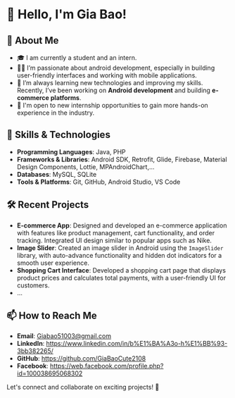 # 👋 Hello, I'm Gia Bao!

## 🌟 About Me

- 🎓 I am currently a student and an intern.
- 👨‍💻 I’m passionate about android development, especially in building user-friendly interfaces and working with mobile applications.
- 🌱 I’m always learning new technologies and improving my skills. Recently, I’ve been working on **Android development** and building **e-commerce platforms**.
- 💼 I'm open to new internship opportunities to gain more hands-on experience in the industry.

## 🔧 Skills & Technologies

- **Programming Languages**: Java, PHP
- **Frameworks & Libraries**: Android SDK, Retrofit, Glide, Firebase, Material Design Components, Lottie, MPAndroidChart,...
- **Databases**: MySQL, SQLite
- **Tools & Platforms**: Git, GitHub, Android Studio, VS Code

## 🛠️ Recent Projects

- **E-commerce App**: Designed and developed an e-commerce application with features like product management, cart functionality, and order tracking. Integrated UI design similar to popular apps such as Nike.
- **Image Slider**: Created an image slider in Android using the `ImageSlider` library, with auto-advance functionality and hidden dot indicators for a smooth user experience.
- **Shopping Cart Interface**: Developed a shopping cart page that displays product prices and calculates total payments, with a user-friendly UI for customers.
- ...

## 📫 How to Reach Me

- **Email**: Giabao51003@gmail.com
- **LinkedIn**: https://www.linkedin.com/in/b%E1%BA%A3o-h%E1%BB%93-3bb382265/
- **GitHub**: https://github.com/GiaBaoCute2108
- **Facebook**: https://web.facebook.com/profile.php?id=100038695068302

Let's connect and collaborate on exciting projects! 🚀
